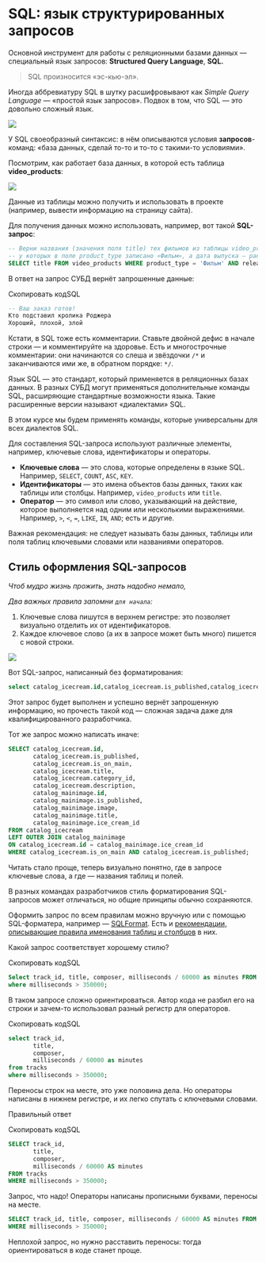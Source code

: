 # SQL: язык структурированных запросов

Основной инструмент для работы с реляционными базами данных — специальный язык запросов: **Structured Query Language**, **SQL.**

> SQL произносится «эс-кью-эл».

Иногда аббревиатуру SQL в шутку расшифровывают как _Simple Query Language_ — «простой язык запросов». Подвох в том, что SQL — это довольно сложный язык.

![](https://pictures.s3.yandex.net/resources/7_1678058231.png)

У SQL своеобразный синтаксис: в нём описываются условия **запросов**-команд: «база данных, сделай то-то и то-то с такими-то условиями».

Посмотрим, как работает база данных, в которой есть таблица **video_products**:

![](https://pictures.s3.yandex.net/resources/S2_133_1682532640.png)

Данные из таблицы можно получить и использовать в проекте (например, вывести информацию на страницу сайта).

Для получения данных можно использовать, например, вот такой **SQL-запрос**:

```sql
-- Верни названия (значения поля title) тех фильмов из таблицы video_products, 
-- у которых в поле product_type записано «Фильм», а дата выпуска — ранее 1990 года
SELECT title FROM video_products WHERE product_type = 'Фильм' AND release_year < 1990; 
```

В ответ на запрос СУБД вернёт запрошенные данные:

Скопировать кодSQL

```sql
-- Ваш заказ готов!
Кто подставил кролика Роджера
Хороший, плохой, злой 
```

Кстати, в SQL тоже есть комментарии. Ставьте двойной дефис в начале строки — и комментируйте на здоровье. Есть и многострочные комментарии: они начинаются со слеша и звёздочки `/*` и заканчиваются ими же, в обратном порядке: `*/`.

Язык SQL — это стандарт, который применяется в реляционных базах данных. В разных СУБД могут применяться дополнительные команды SQL, расширяющие стандартные возможности языка. Такие расширенные версии называют «диалектами» SQL.

В этом курсе мы будем применять команды, которые универсальны для всех диалектов SQL.

Для составления SQL-запроса используют различные элементы, например, ключевые слова, идентификаторы и операторы. 

- **Ключевые слова** — это слова, которые определены в языке SQL. Например, `SELECT`, `COUNT`, `ASC`, `KEY`.
- **Идентификаторы** — это имена объектов базы данных, таких как таблицы или столбцы. Например, `video_products` или `title`.
- **Оператор** — это символ или слово, указывающий на действие, которое выполняется над одним или несколькими выражениями. Например, `>`, `<`, `=`, `LIKE`, `IN`, `AND`; есть и другие.

Важная рекомендация: не следует называть базы данных, таблицы или поля таблиц ключевыми словами или названиями операторов.

## Стиль оформления SQL-запросов

_Чтоб мудро жизнь прожить, знать надобно немало,_

_Два важных правила запомни `для начала`:_

1. Ключевые слова пишутся в верхнем регистре: это позволяет визуально отделить их от идентификаторов.
2. Каждое ключевое слово (а их в запросе может быть много) пишется с новой строки.

![](https://pictures.s3.yandex.net/resources/sprint2_picture32x_1679561694.png)

Вот SQL-запрос, написанный без форматирования:

```sql
select catalog_icecream.id,catalog_icecream.is_published,catalog_icecream.is_on_main,catalog_icecream.title,catalog_icecream.category_id,catalog_icecream.description,catalog_mainimage.id,catalog_mainimage.is_published,catalog_mainimage.image,catalog_mainimage.title,catalog_mainimage.ice_cream_id from catalog_icecream left outer join catalog_mainimage on catalog_icecream.id = catalog_mainimage.ice_cream_id where catalog_icecream.is_on_main and catalog_icecream.is_published; 
```

Этот запрос будет выполнен и успешно вернёт запрошенную информацию, но прочесть такой код — сложная задача даже для квалифицированного разработчика.

Тот же запрос можно написать иначе:

```sql
SELECT catalog_icecream.id,
       catalog_icecream.is_published,
       catalog_icecream.is_on_main,
       catalog_icecream.title,
       catalog_icecream.category_id,
       catalog_icecream.description,
       catalog_mainimage.id,
       catalog_mainimage.is_published,
       catalog_mainimage.image,
       catalog_mainimage.title,
       catalog_mainimage.ice_cream_id
FROM catalog_icecream
LEFT OUTER JOIN catalog_mainimage
ON catalog_icecream.id = catalog_mainimage.ice_cream_id
WHERE catalog_icecream.is_on_main AND catalog_icecream.is_published; 
```

Читать стало проще, теперь визуально понятно, где в запросе ключевые слова, а где — названия таблиц и полей.

В разных командах разработчиков стиль форматирования SQL-запросов может отличаться, но общие принципы обычно сохраняются.

Оформить запрос по всем правилам можно вручную или с помощью SQL-форматера, например — [SQLFormat](https://sqlformat.org/). Есть и [рекомендации, описывающие правила именования таблиц и столбцов](https://www.sqlstyle.guide/ru/#%D1%82%D0%B0%D0%B1%D0%BB%D0%B8%D1%86%D1%8B) в них.

Какой запрос соответствует хорошему стилю?

Скопировать кодSQL

```sql
Select track_id, title, composer, milliseconds / 60000 as minutes FROM tracks
where milliseconds > 350000; 
``` 

В таком запросе сложно ориентироваться. Автор кода не разбил его на строки и зачем-то использовал разный регистр для операторов.

Скопировать кодSQL

```sql
select track_id, 
       title,
       composer, 
       milliseconds / 60000 as minutes
from tracks
where milliseconds > 350000; 
``` 

Переносы строк на месте, это уже половина дела. Но операторы написаны в нижнем регистре, и их легко спутать с ключевыми словами.

Правильный ответ

Скопировать кодSQL

```sql
SELECT track_id,
       title,
       composer,
       milliseconds / 60000 AS minutes
FROM tracks
WHERE milliseconds > 350000; 
``` 

Запрос, что надо! Операторы написаны прописными буквами, переносы на месте.

```sql
SELECT track_id, title, composer, milliseconds / 60000 AS minutes FROM tracks
WHERE milliseconds > 350000; 
``` 

Неплохой запрос, но нужно расставить переносы: тогда ориентироваться в коде станет проще.